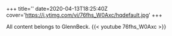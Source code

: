 +++
title=''
date=2020-04-13T18:25:40Z
cover='https://i.ytimg.com/vi/76fhs_W0Axc/hqdefault.jpg'
+++

All content belongs to GlennBeck.
{{< youtube 76fhs_W0Axc >}}
